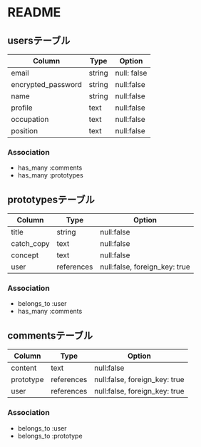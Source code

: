 # README

## usersテーブル

| Column             | Type   | Option      |
| ------------------ | ------ | ----------- |
| email              | string | null: false |
| encrypted_password | string | null:false  |
| name               | string | null:false  |
| profile            | text   | null:false  |
| occupation         | text   | null:false  |
| position           | text   | null:false  |

### Association

- has_many :comments
- has_many :prototypes

## prototypesテーブル

| Column     | Type       | Option                        |
| ---------- | ---------- | ----------------------------- |
| title      | string     | null:false                    |
| catch_copy | text       | null:false                    |
| concept    | text       | null:false                    |
| user       | references | null:false, foreign_key: true |

### Association

- belongs_to :user
- has_many :comments

## commentsテーブル

| Column     | Type       | Option                        |
| ---------- | ---------- | ----------------------------- |
| content    | text       | null:false                    |
| prototype  | references | null:false, foreign_key: true |
| user       | references | null:false, foreign_key: true |

### Association

- belongs_to :user
- belongs_to :prototype